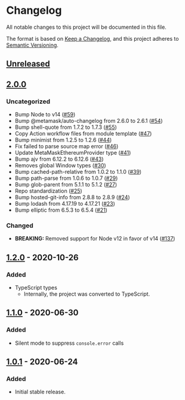 # Changelog
All notable changes to this project will be documented in this file.

The format is based on [Keep a Changelog](https://keepachangelog.com/en/1.0.0/),
and this project adheres to [Semantic Versioning](https://semver.org/spec/v2.0.0.html).

## [Unreleased]

## [2.0.0]
### Uncategorized
- Bump Node to v14 ([#59](https://github.com/MetaMask/detect-provider/pull/59))
- Bump @metamask/auto-changelog from 2.6.0 to 2.6.1 ([#54](https://github.com/MetaMask/detect-provider/pull/54))
- Bump shell-quote from 1.7.2 to 1.7.3 ([#55](https://github.com/MetaMask/detect-provider/pull/55))
- Copy Action workflow files from module template ([#47](https://github.com/MetaMask/detect-provider/pull/47))
- Bump minimist from 1.2.5 to 1.2.6 ([#44](https://github.com/MetaMask/detect-provider/pull/44))
- Fix failed to parse source map error ([#46](https://github.com/MetaMask/detect-provider/pull/46))
- Update MetaMaskEthereumProvider type ([#41](https://github.com/MetaMask/detect-provider/pull/41))
- Bump ajv from 6.12.2 to 6.12.6 ([#43](https://github.com/MetaMask/detect-provider/pull/43))
- Removes global Window types ([#30](https://github.com/MetaMask/detect-provider/pull/30))
- Bump cached-path-relative from 1.0.2 to 1.1.0 ([#39](https://github.com/MetaMask/detect-provider/pull/39))
- Bump path-parse from 1.0.6 to 1.0.7 ([#29](https://github.com/MetaMask/detect-provider/pull/29))
- Bump glob-parent from 5.1.1 to 5.1.2 ([#27](https://github.com/MetaMask/detect-provider/pull/27))
- Repo standardization ([#25](https://github.com/MetaMask/detect-provider/pull/25))
- Bump hosted-git-info from 2.8.8 to 2.8.9 ([#24](https://github.com/MetaMask/detect-provider/pull/24))
- Bump lodash from 4.17.19 to 4.17.21 ([#23](https://github.com/MetaMask/detect-provider/pull/23))
- Bump elliptic from 6.5.3 to 6.5.4 ([#21](https://github.com/MetaMask/detect-provider/pull/21))

### Changed
- **BREAKING:** Removed support for Node v12 in favor of v14 ([#137](https://github.com/MetaMask/eth-json-rpc-middleware/pull/137))

## [1.2.0] - 2020-10-26
### Added
- TypeScript types
  - Internally, the project was converted to TypeScript.

## [1.1.0] - 2020-06-30
### Added
- Silent mode to suppress `console.error` calls

## [1.0.1] - 2020-06-24
### Added
- Initial stable release.

[Unreleased]: https://github.com/MetaMask/detect-provider/compare/v2.0.0...HEAD
[2.0.0]: https://github.com/MetaMask/detect-provider/compare/v1.2.0...v2.0.0
[1.2.0]: https://github.com/MetaMask/detect-provider/compare/v1.1.0...v1.2.0
[1.1.0]: https://github.com/MetaMask/detect-provider/compare/v1.0.1...v1.1.0
[1.0.1]: https://github.com/MetaMask/detect-provider/releases/tag/v1.0.1
